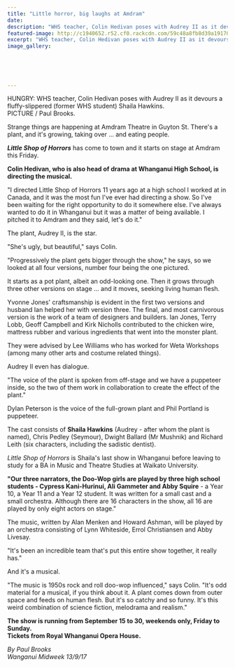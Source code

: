 ```yaml
---
title: "Little horror, big laughs at Amdram"
date: 
description: "WHS teacher, Colin Hedivan poses with Audrey II as it devours a fluffy-slippered (former WHS student) Shaila Hawkins..."
featured-image: http://c1940652.r52.cf0.rackcdn.com/59c48a8fb8d39a1917000040/Little-shop-of-horror-with-colin-hedivan.jpg
excerpt: "WHS teacher, Colin Hedivan poses with Audrey II as it devours a fluffy-slippered (former WHS student) Shaila Hawkins."
image_gallery:
    
    
    
    
    
---
```


<p><span>HUNGRY: WHS teacher, Colin Hedivan poses with Audrey II as it devours a fluffy-slippered <span>(former WHS student)&nbsp;</span>Shaila Hawkins. <br />PICTURE / Paul Brooks.</span></p>
<p><span><span>Strange things are happening at Amdram Theatre in Guyton St. There's a plant, and it's growing, taking over ... and eating people.</span><br /><em></em></span></p>
<p><span><strong><em>Little Shop of Horrors</em></strong><span>&nbsp;has come to town and it starts on stage at Amdram this Friday.</span><br /></span></p>
<p><span><strong>Colin Hedivan, who is also head of drama at Whanganui High School, is directing the musical.</strong><br /></span></p>
<p><span><span>"I directed Little Shop of Horrors 11 years ago at a high school I worked at in Canada, and it was the most fun I've ever had directing a show. So I've been waiting for the right opportunity to do it somewhere else. I've always wanted to do it in Whanganui but it was a matter of being available. I pitched it to Amdram and they said, let's do it."</span><br /></span></p>
<p><span><span>The plant, Audrey II, is the star.</span><br /></span></p>
<p><span><span>"She's ugly, but beautiful," says Colin.</span><br /></span></p>
<p><span><span>"Progressively the plant gets bigger through the show," he says, so we looked at all four versions, number four being the one pictured.</span><br /></span></p>
<p><span><span>It starts as a pot plant, albeit an odd-looking one. Then it grows through three other versions on stage ... and it moves, seeking living human flesh.</span><br /></span></p>
<p><span><span>Yvonne Jones' craftsmanship is evident in the first two versions and husband Ian helped her with version three. The final, and most carnivorous version is the work of a team of designers and builders. Ian Jones, Terry Lobb, Geoff Campbell and Kirk Nicholls contributed to the chicken wire, mattress rubber and various ingredients that went into the monster plant.</span><br /></span></p>
<p><span><span>They were advised by Lee Williams who has worked for Weta Workshops (among many other arts and costume related things).</span><br /></span></p>
<p><span><span>Audrey II even has dialogue.</span><br /></span></p>
<p><span><span>"The voice of the plant is spoken from off-stage and we have a puppeteer inside, so the two of them work in collaboration to create the effect of the plant."</span><br /></span></p>
<p><span><span>Dylan Peterson is the voice of the full-grown plant and Phil Portland is puppeteer.</span><br /></span></p>
<p><span><span>The cast consists of <strong>Shaila Hawkins</strong> (Audrey - after whom the plant is named), Chris Pedley (Seymour), Dwight Ballard (Mr Mushnik) and Richard Leith (six characters, including the sadistic dentist).</span><br /><em></em></span></p>
<p><span><em>Little Shop of Horrors</em><span>&nbsp;is Shaila's last show in Whanganui before leaving to study for a BA in Music and Theatre Studies at Waikato University.</span><br /></span></p>
<p><span><span><strong>"Our three narrators, the Doo-Wop girls are played by three high school students - Cypress Kani-Hurinui, Ali Gammeter and Abby Squire</strong> - a Year 10, a Year 11 and a Year 12 student. It was written for a small cast and a small orchestra. Although there are 16 characters in the show, all 16 are played by only eight actors on stage."</span><br /></span></p>
<p><span><span>The music, written by Alan Menken and Howard Ashman, will be played by an orchestra consisting of Lynn Whiteside, Errol Christiansen and Abby Livesay.</span><br /></span></p>
<p><span><span>"It's been an incredible team that's put this entire show together, it really has."</span><br /></span></p>
<p><span><span>And it's a musical.</span><br /></span></p>
<p><span><span>"The music is 1950s rock and roll doo-wop influenced," says Colin. "It's odd material for a musical, if you think about it. A plant comes down from outer space and feeds on human flesh. But it's so catchy and so funny. It's this weird combination of science fiction, melodrama and realism."</span><br /></span></p>
<p><strong>The show is running from September 15 to 30, weekends only, Friday to Sunday. <br />Tickets from Royal Whanganui Opera House.</strong></p>
<p><em>By Paul Brooks<br />Wanganui Midweek 13/9/17</em></p>

